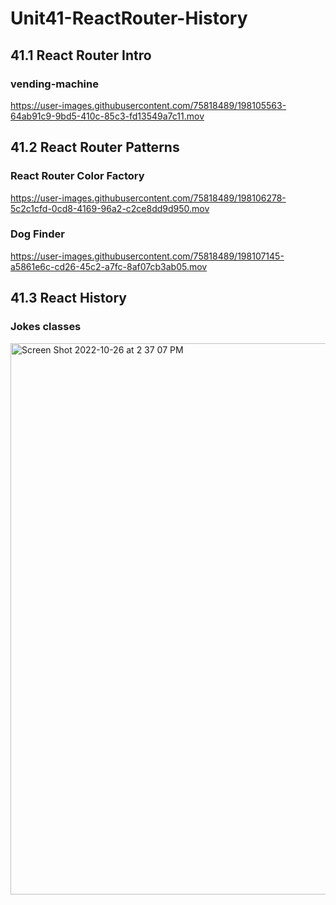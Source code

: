 # Unit41-ReactRouter-History
## 41.1 React Router Intro
### vending-machine
https://user-images.githubusercontent.com/75818489/198105563-64ab91c9-9bd5-410c-85c3-fd13549a7c11.mov

## 41.2 React Router Patterns
### React Router Color Factory
https://user-images.githubusercontent.com/75818489/198106278-5c2c1cfd-0cd8-4169-96a2-c2ce8dd9d950.mov

### Dog Finder
https://user-images.githubusercontent.com/75818489/198107145-a5861e6c-cd26-45c2-a7fc-8af07cb3ab05.mov

## 41.3 React History
### Jokes classes
<img width="882" alt="Screen Shot 2022-10-26 at 2 37 07 PM" src="https://user-images.githubusercontent.com/75818489/198108750-034f5c50-3b38-4558-bd99-a1db5908b90a.png">
